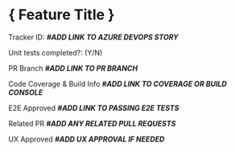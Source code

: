 # { Feature Title }

Tracker ID: **_#ADD LINK TO AZURE DEVOPS STORY_**

Unit tests completed?: (Y/N)

PR Branch
**_#ADD LINK TO PR BRANCH_**

Code Coverage & Build Info
**_#ADD LINK TO COVERAGE OR BUILD CONSOLE_**

E2E Approved
**_#ADD LINK TO PASSING E2E TESTS_**

Related PR
**_#ADD ANY RELATED PULL REQUESTS_**

UX Approved
**_#ADD UX APPROVAL IF NEEDED_**
